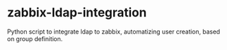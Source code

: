 # zabbix-ldap-integration
Python script to integrate ldap to zabbix, automatizing user creation, based on group definition.
